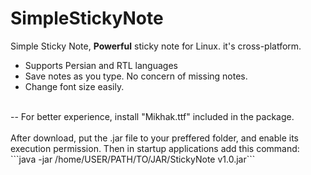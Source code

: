 # SimpleStickyNote
Simple Sticky Note, **Powerful** sticky note for Linux. it's cross-platform.
- Supports Persian and RTL languages
- Save notes as you type. No concern of missing notes.
- Change font size easily.
<br>
-- For better experience, install "Mikhak.ttf" included in the package.
<br>
<br>
After download, put the .jar file to your preffered folder, and enable its execution permission. Then in startup applications add this command:<br>
```java -jar /home/USER/PATH/TO/JAR/StickyNote v1.0.jar```
